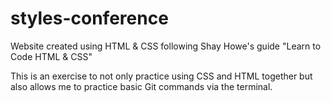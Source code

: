 styles-conference
=================

Website created using HTML &amp; CSS following Shay Howe's guide "Learn to Code HTML &amp; CSS"

This is an exercise to not only practice using CSS and HTML together but also allows me to practice basic Git commands via the terminal.
